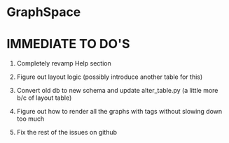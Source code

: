 GraphSpace 
================

IMMEDIATE TO DO'S
=======================
1) Completely revamp Help section

2) Figure out layout logic (possibly introduce another table for this)

3) Convert old db to new schema and update alter_table.py (a little more b/c of layout table)

4) Figure out how to render all the graphs with tags without slowing down too much

5) Fix the rest of the issues on github
